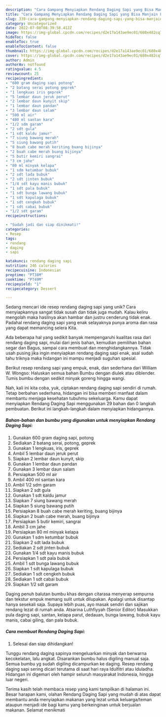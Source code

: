 ```yaml
---
description: "Cara Gampang Menyiapkan Rendang Daging Sapi yang Bisa Manjain Lidah"
title: "Cara Gampang Menyiapkan Rendang Daging Sapi yang Bisa Manjain Lidah"
slug: 339-cara-gampang-menyiapkan-rendang-daging-sapi-yang-bisa-manjain-lidah
category: Uncategorized
date: 2022-07-08T08:39:58.412Z
image: https://img-global.cpcdn.com/recipes/d2e17a143ae9ec01/680x482cq70/rendang-daging-sapi-foto-resep-utama.jpg
hideToc: false
enableToc: true
enableTocContent: false
thumbnail: https://img-global.cpcdn.com/recipes/d2e17a143ae9ec01/680x482cq70/rendang-daging-sapi-foto-resep-utama.jpg
cover: https://img-global.cpcdn.com/recipes/d2e17a143ae9ec01/680x482cq70/rendang-daging-sapi-foto-resep-utama.jpg
author: Admin
authorAv: notfound
ratingvalue: 4.5
reviewcount: 25
recipeingredient:
- "600 gram daging sapi potong"
- "2 batang serai potong geprek"
- "1 lengkuas iris geprek"
- "5 lembar daun jeruk perut"
- "2 lembar daun kunyit skip"
- "1 lembar daun pandan"
- "3 lembar daun salam"
- "500 ml air"
- "400 ml santan kara"
- "1/2 sdm garam"
- "2 sdt gula"
- "1 sdt kaldu jamur"
- "7 siung bawang merah"
- "5 siung bawang putih"
- "8 buah cabe merah keriting buang bijinya"
- "2 buah cabe merah buang bijinya"
- "5 butir kemiri sangrai"
- "3 cm jahe"
- "80 ml minyak kelapa"
- "1 sdm ketumbar bubuk"
- "2 sdt lada bubuk"
- "2 sdt jinten bubuk"
- "1/4 sdt kayu manis bubuk"
- "1 sdt pala bubuk"
- "1 sdt bunga lawang bubuk"
- "1 sdt kapulaga bubuk"
- "1 sdt cengkeh bubuk"
- "1 sdt cabai bubuk"
- "1/2 sdt garam"
recipeinstructions:

- "Sudah jadi dan siap dinikmati!"
categories:
- Resep
tags:
- rendang
- daging
- sapi

katakunci: rendang daging sapi 
nutrition: 246 calories
recipecuisine: Indonesian
preptime: "PT38M"
cooktime: "PT49M"
recipeyield: "1"
recipecategory: Dessert

---
```





Sedang mencari ide resep rendang daging sapi yang unik? Cara menyiapkannya sangat tidak susah dan tidak juga mudah. Kalau keliru mengolah maka hasilnya akan hambar dan justru cenderung tidak enak. Padahal rendang daging sapi yang enak selayaknya punya aroma dan rasa yang dapat memancing selera Kita.





Ada beberapa hal yang sedikit banyak mempengaruhi kualitas rasa dari rendang daging sapi, mulai dari jenis bahan, kemudian pemilihan bahan segar dan Bagus, sampai cara membuat dan menghidangkannya. Tidak usah pusing jika ingin menyiapkan rendang daging sapi enak,      asal sudah tahu triknya maka hidangan ini mampu menjadi suguhan spesial.














Berikut resep rendang sapi yang empuk, enak, dan sederhana dari William W. Wongso: Haluskan semua bahan Bumbu dengan diulek atau diblender. Tumis bumbu dengan sedikit minyak goreng hingga wangi.






Nah, kali ini kita coba, yuk, ciptakan rendang daging sapi sendiri di rumah. Tetap berbahan sederhana, hidangan ini bisa memberi manfaat dalam membantu menjaga kesehatan tubuhmu sekeluarga. Kamu dapat menyiapkan Rendang Daging Sapi menggunakan 29 bahan dan 0 langkah pembuatan. Berikut ini langkah-langkah dalam menyiapkan hidangannya.

<!--inarticleads1-->

##### Bahan-bahan dan bumbu yang digunakan untuk menyiapkan Rendang Daging Sapi:

1. Gunakan 600 gram daging sapi, potong
1. Sediakan 2 batang serai, potong, geprek
1. Gunakan 1 lengkuas, iris, geprek
1. Ambil 5 lembar daun jeruk perut
1. Siapkan 2 lembar daun kunyit, skip
1. Gunakan 1 lembar daun pandan
1. Gunakan 3 lembar daun salam
1. Persiapkan 500 ml air
1. Ambil 400 ml santan kara
1. Ambil 1/2 sdm garam
1. Siapkan 2 sdt gula
1. Gunakan 1 sdt kaldu jamur
1. Siapkan 7 siung bawang merah
1. Siapkan 5 siung bawang putih
1. Persiapkan 8 buah cabe merah keriting, buang bijinya
1. Siapkan 2 buah cabe merah, buang bijinya
1. Persiapkan 5 butir kemiri, sangrai
1. Ambil 3 cm jahe
1. Persiapkan 80 ml minyak kelapa
1. Gunakan 1 sdm ketumbar bubuk
1. Siapkan 2 sdt lada bubuk
1. Sediakan 2 sdt jinten bubuk
1. Gunakan 1/4 sdt kayu manis bubuk
1. Persiapkan 1 sdt pala bubuk
1. Ambil 1 sdt bunga lawang bubuk
1. Siapkan 1 sdt kapulaga bubuk
1. Sediakan 1 sdt cengkeh bubuk
1. Sediakan 1 sdt cabai bubuk
1. Siapkan 1/2 sdt garam


Daging penuh balutan bumbu khas dengan citarasa menyerap sempurna dan tekstur empuk memang sulit untuk dilupakan. Apalagi untuk disantap hanya sesekali saja. Supaya lebih puas, ayo masak sendiri dan sajikan rendang lezat di rumah anda. Atsarina Luthfiyyah (Senior Editor) Masukkan pula daging sapi, santan, kelapa parut, dedauan, bunga lawang, bubuk kayu manis, cabai giling, dan pala bubuk. 

<!--inarticleads2-->

##### Cara membuat Rendang Daging Sapi:


1. Selesai dan siap dihidangkan!

Tunggu rendang daging sapinya mengeluarkan minyak dan berwarna kecokelatan, lalu angkat. Disarankan bumbu halus digiling manual saja. Semua bumbu yg sudah digiling dicampurkan ke daging. Resep rendang daging sapi sering dicari terutama di saat hari raya Idulfitri atau Iduladha. Hidangan ini digemari oleh hampir seluruh masyarakat Indonesia, hingga luar negeri. 

Terima kasih telah membaca resep yang kami tampilkan di halaman ini. Besar harapan kami, olahan Rendang Daging Sapi yang mudah di atas dapat membantu anda menyiapkan makanan yang lezat untuk keluarga/teman ataupun menjadi ide bagi kamu yang berkeinginan untuk berjualan makanan. Selamat menikmati
